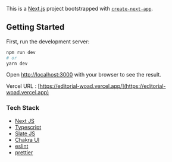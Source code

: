 This is a [Next.js](https://nextjs.org/) project bootstrapped with [`create-next-app`](https://github.com/vercel/next.js/tree/canary/packages/create-next-app).

## Getting Started

First, run the development server:

```bash
npm run dev
# or
yarn dev
```

Open [http://localhost:3000](http://localhost:3000) with your browser to see the result.

Vercel URL : [https://editorial-woad.vercel.app/](https://editorial-woad.vercel.app)

### Tech Stack
- [Next JS](https://nextjs.org)
- [Typescript](https://www.typescriptlang.org)
- [Slate JS](https://docs.slatejs.org)
- [Chakra UI](https://chakra-ui.com)
- [eslint](https://eslint.org)
- [prettier](https://prettier.io)
